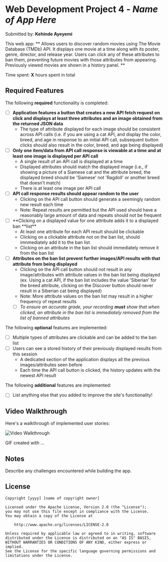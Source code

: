 # Web Development Project 4 - _Name of App Here_

Submitted by: **Kehinde Ayeyemi**

This web app: ** Allows users to discover random movies using The Movie Database (TMDb) API. It displays one movie at a time along with its poster, genre, director, and release year. Users can click any of these attributes to ban them, preventing future movies with those attributes from appearing. Previously viewed movies are shown in a history panel. **

Time spent: **X** hours spent in total

## Required Features

The following **required** functionality is completed:

- [ ] **Application features a button that creates a new API fetch request on click and displays at least three attributes and an image obtained from the returned JSON data**
  - The type of attribute displayed for each image should be consistent across API calls (i.e. if you are using a cat API, and display the color, breed, and age in response to an initial API call, subsequent button clicks should also result in the color, breed, and age being displayed)
- [ ] **Only one item/data from API call response is viewable at a time and at least one image is displayed per API call**
  - A single result of an API call is displayed at a time
  - Displayed attributes should match the displayed image (i.e., if showing a picture of a Siamese cat and the attribute breed, the displayed breed should be 'Siamese' not 'Ragdoll' or another breed that doesn't match)
  - There is at least one image per API call
- [ ] **API call response results should appear random to the user**
  - Clicking on the API call button should generate a seemingly random new result each time
  - Note: Repeat results are permitted but the API used should have a reasonably large amount of data and repeats should not be frequent
- [ ] **Clicking on a displayed value for one attribute adds it to a displayed ban **list\*\*
  - At least one attribute for each API result should be clickable
  - Clicking on a clickable attribute not on the ban list, should imnmediately add it to the ban list
  - Clicking on an attribute in the ban list should immediately remove it from the ban list
- [ ] **Attributes on the ban list prevent further images/API results with that attribute from being displayed**
  - Clicking on the API call button should not result in any image/attributes with attribute values in the ban list being displayed (ex. Using a cat API, if the ban list includes the value 'Siberian' for the breed attribute, clicking on the Discover button should never result in a Siberian cat being displayed)
  - Note: More attribute values on the ban list may result in a higher frequency of repeat results
  - [ ] _To ensure an accurate grade, your recording **must** show that when clicked, an attribute in the ban list is immediately removed from the list of banned attributes_

The following **optional** features are implemented:

- [ ] Multiple types of attributes are clickable and can be added to the ban list
- [ ] Users can see a stored history of their previously displayed results from this session
  - A dedicated section of the application displays all the previous images/attributes seen before
  - Each time the API call button is clicked, the history updates with the newest API result

The following **additional** features are implemented:

- [ ] List anything else that you added to improve the site's functionality!

## Video Walkthrough

Here's a walkthrough of implemented user stories:

<img src='http://i.imgur.com/link/to/your/gif/file.gif' title='Video Walkthrough' width='' alt='Video Walkthrough' />

<!-- Replace this with whatever GIF tool you used! -->

GIF created with ...

<!-- Recommended tools:
[Kap](https://getkap.co/) for macOS
[ScreenToGif](https://www.screentogif.com/) for Windows
[peek](https://github.com/phw/peek) for Linux. -->

## Notes

Describe any challenges encountered while building the app.

## License

    Copyright [yyyy] [name of copyright owner]

    Licensed under the Apache License, Version 2.0 (the "License");
    you may not use this file except in compliance with the License.
    You may obtain a copy of the License at

        http://www.apache.org/licenses/LICENSE-2.0

    Unless required by applicable law or agreed to in writing, software
    distributed under the License is distributed on an "AS IS" BASIS,
    WITHOUT WARRANTIES OR CONDITIONS OF ANY KIND, either express or implied.
    See the License for the specific language governing permissions and
    limitations under the License.
